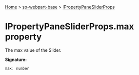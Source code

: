 <!-- docId=sp-webpart-base.ipropertypanesliderprops.max -->

[Home](./index.md) &gt; [sp-webpart-base](./sp-webpart-base.md) &gt; [IPropertyPaneSliderProps](./sp-webpart-base.ipropertypanesliderprops.md)

# IPropertyPaneSliderProps.max property

The max value of the Slider.

**Signature:**
```javascript
max: number
```
